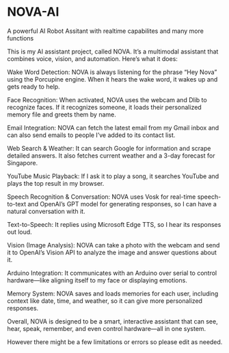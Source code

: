# NOVA-AI
A powerful AI Robot Assitant with realtime capabilites and many more functions

This is my AI assistant project, called NOVA. It’s a multimodal assistant that combines voice, vision, and automation. Here’s what it does:

Wake Word Detection:
NOVA is always listening for the phrase “Hey Nova” using the Porcupine engine. When it hears the wake word, it wakes up and gets ready to help.

Face Recognition:
When activated, NOVA uses the webcam and Dlib to recognize faces. If it recognizes someone, it loads their personalized memory file and greets them by name.

Email Integration:
NOVA can fetch the latest email from my Gmail inbox and can also send emails to people I’ve added to its contact list.

Web Search & Weather:
It can search Google for information and scrape detailed answers. It also fetches current weather and a 3-day forecast for Singapore.

YouTube Music Playback:
If I ask it to play a song, it searches YouTube and plays the top result in my browser.

Speech Recognition & Conversation:
NOVA uses Vosk for real-time speech-to-text and OpenAI’s GPT model for generating responses, so I can have a natural conversation with it.

Text-to-Speech:
It replies using Microsoft Edge TTS, so I hear its responses out loud.

Vision (Image Analysis):
NOVA can take a photo with the webcam and send it to OpenAI’s Vision API to analyze the image and answer questions about it.

Arduino Integration:
It communicates with an Arduino over serial to control hardware—like aligning itself to my face or displaying emotions.

Memory System:
NOVA saves and loads memories for each user, including context like date, time, and weather, so it can give more personalized responses.

Overall, NOVA is designed to be a smart, interactive assistant that can see, hear, speak, remember, and even control hardware—all in one system.


However there might be a few limitations or errors so please edit as needed.
